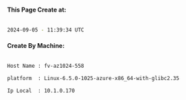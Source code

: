 
   
#### This Page Create at:

```bash

2024-09-05 - 11:39:34 UTC

```

#### Create By Machine:

```bash

Host Name : fv-az1024-558

platform  : Linux-6.5.0-1025-azure-x86_64-with-glibc2.35

Ip Local  : 10.1.0.170

```

